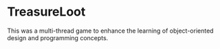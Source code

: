 # TreasureLoot
This was a multi-thread game to enhance the learning of object-oriented design and programming concepts.
